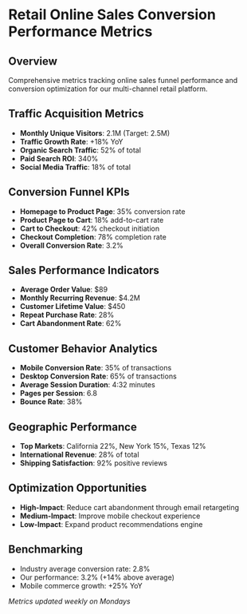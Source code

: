 # Retail Online Sales Conversion Performance Metrics

## Overview
Comprehensive metrics tracking online sales funnel performance and conversion optimization for our multi-channel retail platform.

## Traffic Acquisition Metrics
- **Monthly Unique Visitors**: 2.1M (Target: 2.5M)
- **Traffic Growth Rate**: +18% YoY
- **Organic Search Traffic**: 52% of total
- **Paid Search ROI**: 340%
- **Social Media Traffic**: 18% of total

## Conversion Funnel KPIs
- **Homepage to Product Page**: 35% conversion rate
- **Product Page to Cart**: 18% add-to-cart rate
- **Cart to Checkout**: 42% checkout initiation
- **Checkout Completion**: 78% completion rate
- **Overall Conversion Rate**: 3.2%

## Sales Performance Indicators
- **Average Order Value**: $89
- **Monthly Recurring Revenue**: $4.2M
- **Customer Lifetime Value**: $450
- **Repeat Purchase Rate**: 28%
- **Cart Abandonment Rate**: 62%

## Customer Behavior Analytics
- **Mobile Conversion Rate**: 35% of transactions
- **Desktop Conversion Rate**: 65% of transactions
- **Average Session Duration**: 4:32 minutes
- **Pages per Session**: 6.8
- **Bounce Rate**: 38%

## Geographic Performance
- **Top Markets**: California 22%, New York 15%, Texas 12%
- **International Revenue**: 28% of total
- **Shipping Satisfaction**: 92% positive reviews

## Optimization Opportunities
- **High-Impact**: Reduce cart abandonment through email retargeting
- **Medium-Impact**: Improve mobile checkout experience
- **Low-Impact**: Expand product recommendations engine

## Benchmarking
- Industry average conversion rate: 2.8%
- Our performance: 3.2% (+14% above average)
- Mobile commerce growth: +25% YoY

*Metrics updated weekly on Mondays*
